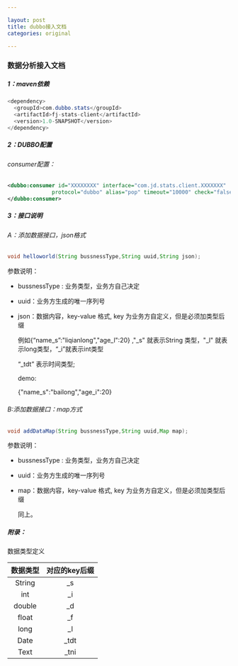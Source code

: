 ```yaml
---

layout: post
title: dubbo接入文档
categories: original

---
```




### 数据分析接入文档

##### 1：maven依赖

```java
<dependency>
  <groupId>com.dubbo.stats</groupId>
  <artifactId>fj-stats-client</artifactId>
  <version>1.0-SNAPSHOT</version>
</dependency>
```

##### 2：DUBBO配置

###### consumer配置：

```xml
<dubbo:consumer id="XXXXXXXX" interface="com.jd.stats.client.XXXXXXX"
              protocol="dubbo" alias="pop" timeout="10000" check="false">
</dubbo:consumer>
```



##### 3：接口说明

###### A：添加数据接口，json格式

```java
void helloworld(String bussnessType,String uuid,String json);
```

参数说明：

* bussnessType : 业务类型，业务方自己决定

* uuid：业务方生成的唯一序列号

* json：数据内容，key-value 格式, key 为业务方自定义，但是必须加类型后缀

  例如{“name_s”:"liqianlong","age_l":20}  ,"\_s" 就表示String 类型，"\_l" 就表示long类型，“\_i”就表示int类型

  “\_tdt” 表示时间类型;

  demo:

  {"name_s":"bailong","age_i":20}

###### B:添加数据接口：map方式

```java
void addDataMap(String bussnessType,String uuid,Map map);
```

参数说明：

- bussnessType : 业务类型，业务方自己决定

- uuid：业务方生成的唯一序列号

- map：数据内容，key-value 格式, key 为业务方自定义，但是必须加类型后缀

  同上。



##### 附录：

数据类型定义

|  数据类型  | 对应的key后缀 |
| :----: | :------: |
| String |   \_s    |
|  int   |   \_i    |
| double |    _d    |
| float  |   \_f    |
|  long  |   \_l    |
|  Date  |  \_tdt   |
|  Text  |  \_tni   |

